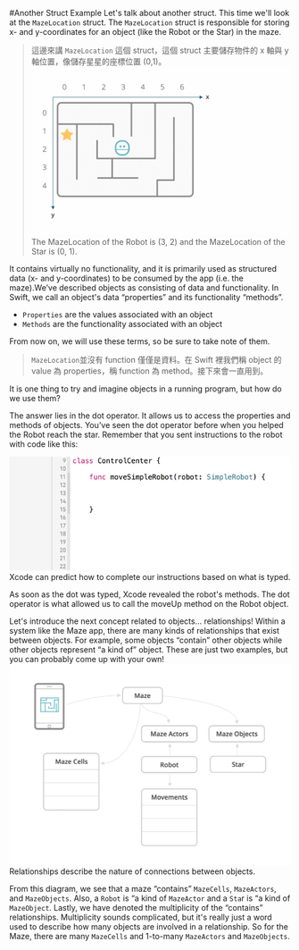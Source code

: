 #Another Struct Example
Let's talk about another struct. This time we'll look at the `MazeLocation` struct. The `MazeLocation` struct is responsible for storing x- and y-coordinates for an object (like the Robot or the Star) in the maze.
>這邊來講 `MazeLocation` 這個 struct，這個 struct 主要儲存物件的 x 軸與 y 軸位置，像儲存星星的座標位置 (0,1)。
![](/assets/anotherStruct_1.gif)
The MazeLocation of the Robot is (3, 2) and the MazeLocation of the Star is (0, 1).

It contains virtually no functionality, and it is primarily used as structured data (x- and y-coordinates) to be consumed by the app (i.e. the maze).We’ve described objects as consisting of data and functionality. In Swift, we call an object's data “properties” and its functionality “methods”.

* `Properties` are the values associated with an object
* `Methods` are the functionality associated with an object

From now on, we will use these terms, so be sure to take note of them.

>`MazeLocation`並沒有 function 僅僅是資料。在 Swift 裡我們稱 object 的 value 為 properties，稱 function 為 method。接下來會一直用到。


It is one thing to try and imagine objects in a running program, but how do we use them?

The answer lies in the dot operator. It allows us to access the properties and methods of objects. You’ve seen the dot operator before when you helped the Robot reach the star. Remember that you sent instructions to the robot with code like this:

![](/assets/anotherStruct_2.gif)
Xcode can predict how to complete our instructions based on what is typed.

As soon as the dot was typed, Xcode revealed the robot's methods. The dot operator is what allowed us to call the moveUp method on the Robot object.

Let's introduce the next concept related to objects... relationships! Within a system like the Maze app, there are many kinds of relationships that exist between objects. For example, some objects “contain” other objects while other objects represent “a kind of” object. These are just two examples, but you can probably come up with your own!
![](/assets/anotherStruct_3.gif)
Relationships describe the nature of connections between objects.

From this diagram, we see that a maze “contains” `MazeCells`, `MazeActors`, and `MazeObjects`. Also, a `Robot` is “a kind of `MazeActor` and a `Sta`r is “a kind of `MazeObject`. Lastly, we have denoted the multiplicity of the “contains” relationships. Multiplicity sounds complicated, but it's really just a word used to describe how many objects are involved in a relationship. So for the Maze, there are many `MazeCells` and 1-to-many `MazeActors` and `MazeObjects`.